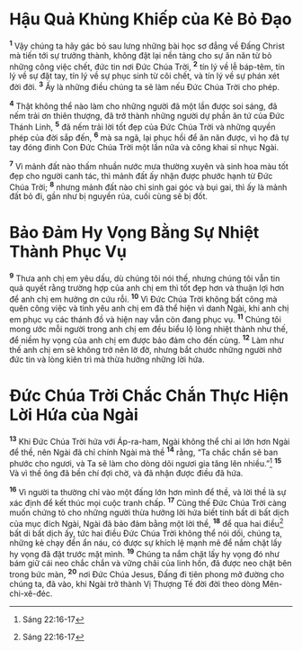

# Hậu Quả Khủng Khiếp của Kẻ Bỏ Đạo
<sup><b>1</b></sup> Vậy chúng ta hãy gác bỏ sau lưng những bài học sơ đẳng về Đấng Christ mà tiến tới sự trưởng thành, không đặt lại nền tảng cho sự ăn năn từ bỏ những công việc chết, đức tin nơi Đức Chúa Trời, <sup><b>2</b></sup> tín lý về lễ báp-têm, tín lý về sự đặt tay, tín lý về sự phục sinh từ cõi chết, và tín lý về sự phán xét đời đời. <sup><b>3</b></sup> Ấy là những điều chúng ta sẽ làm nếu Đức Chúa Trời cho phép.

<sup><b>4</b></sup> Thật không thể nào làm cho những người đã một lần được soi sáng, đã nếm trải ơn thiên thượng, đã trở thành những người dự phần ân tứ của Đức Thánh Linh, <sup><b>5</b></sup> đã nếm trải lời tốt đẹp của Đức Chúa Trời và những quyền phép của đời sắp đến, <sup><b>6</b></sup> mà sa ngã, lại phục hồi để ăn năn được, vì họ đã tự tay đóng đinh Con Đức Chúa Trời một lần nữa và công khai sỉ nhục Ngài.

<sup><b>7</b></sup> Vì mảnh đất nào thấm nhuần nước mưa thường xuyên và sinh hoa màu tốt đẹp cho người canh tác, thì mảnh đất ấy nhận được phước hạnh từ Đức Chúa Trời; <sup><b>8</b></sup> nhưng mảnh đất nào chỉ sinh gai góc và bụi gai, thì ấy là mảnh đất bỏ đi, gần như bị nguyền rủa, cuối cùng sẽ bị đốt.

# Bảo Đảm Hy Vọng Bằng Sự Nhiệt Thành Phục Vụ
<sup><b>9</b></sup> Thưa anh chị em yêu dấu, dù chúng tôi nói thế, nhưng chúng tôi vẫn tin quả quyết rằng trường hợp của anh chị em thì tốt đẹp hơn và thuận lợi hơn để anh chị em hưởng ơn cứu rỗi. <sup><b>10</b></sup> Vì Đức Chúa Trời không bất công mà quên công việc và tình yêu anh chị em đã thể hiện vì danh Ngài, khi anh chị em phục vụ các thánh đồ và hiện nay vẫn còn đang phục vụ. <sup><b>11</b></sup> Chúng tôi mong ước mỗi người trong anh chị em đều biểu lộ lòng nhiệt thành như thế, để niềm hy vọng của anh chị em được bảo đảm cho đến cùng. <sup><b>12</b></sup> Làm như thế anh chị em sẽ không trở nên lờ đờ, nhưng bắt chước những người nhờ đức tin và lòng kiên trì mà thừa hưởng những lời hứa.

# Đức Chúa Trời Chắc Chắn Thực Hiện Lời Hứa của Ngài
<sup><b>13</b></sup> Khi Đức Chúa Trời hứa với Áp-ra-ham, Ngài không thể chỉ ai lớn hơn Ngài để thề, nên Ngài đã chỉ chính Ngài mà thề <sup><b>14</b></sup> rằng, “Ta chắc chắn sẽ ban phước cho ngươi, và Ta sẽ làm cho dòng dõi ngươi gia tăng lên nhiều.”[^1] <sup><b>15</b></sup> Và vì thế ông đã bền chí đợi chờ, và đã nhận được điều đã hứa.

<sup><b>16</b></sup> Vì người ta thường chỉ vào một đấng lớn hơn mình để thề, và lời thề là sự xác định để kết thúc mọi cuộc tranh chấp. <sup><b>17</b></sup> Cũng thế Đức Chúa Trời càng muốn chứng tỏ cho những người thừa hưởng lời hứa biết tính bất di bất dịch của mục đích Ngài, Ngài đã bảo đảm bằng một lời thề, <sup><b>18</b></sup> để qua hai điều[^1] bất di bất dịch ấy, tức hai điều Đức Chúa Trời không thể nói dối, chúng ta, những kẻ chạy đến ẩn náu, có được sự khích lệ mạnh mẽ để nắm chặt lấy hy vọng đã đặt trước mặt mình. <sup><b>19</b></sup> Chúng ta nắm chặt lấy hy vọng đó như bám giữ cái neo chắc chắn và vững chãi của linh hồn, đã được neo chặt bên trong bức màn, <sup><b>20</b></sup> nơi Đức Chúa Jesus, Đấng đi tiên phong mở đường cho chúng ta, đã vào, khi Ngài trở thành Vị Thượng Tế đời đời theo dòng Mên-chi-xê-đéc.

[^1]: Sáng 22:16-17
[^1]: Hai điều ấy là lời hứa và lời thề
